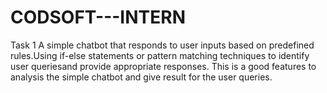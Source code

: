 # CODSOFT---INTERN
Task 1
A simple chatbot that responds to user inputs based on predefined rules.Using if-else statements or pattern matching techniques to identify user queriesand provide appropriate responses.
This is a good features to analysis the simple chatbot and give result for the user queries.
